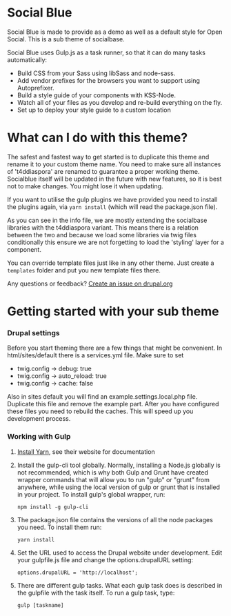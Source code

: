 # Social Blue
Social Blue is made to provide as a demo as well as a default style for Open
Social. This is a sub theme of socialbase.

Social Blue uses Gulp.js as a task runner, so that it can do many tasks
automatically:
 - Build CSS from your Sass using libSass and node-sass.
 - Add vendor prefixes for the browsers you want to support using Autoprefixer.
 - Build a style guide of your components with KSS-Node.
 - Watch all of your files as you develop and re-build everything on the fly.
 - Set up to deploy your style guide to a custom location

# What can I do with this theme?
The safest and fastest way to get started is to duplicate this theme and rename
it to your custom theme name. You need to make sure all instances of
't4ddiaspora' are renamed to guarantee a proper working theme. Socialblue itself
will be updated in the future with new features, so it is best not to make
changes. You might lose it when updating.

If you want to utilise the gulp plugins we have provided you need to install the
plugins again, via `yarn install` (which will read the package.json file).

As you can see in the info file, we are mostly extending the socialbase
libraries with the t4ddiaspora variant. This means there is a relation between
the two and because we load some libraries via twig files conditionally this
ensure we are not forgetting to load the 'styling' layer for a component.

You can override template files just like in any other theme. Just create a
`templates` folder and put you new template files there.



Any questions or feedback?
[Create an issue on drupal.org](https://www.drupal.org/project/issues/social)


# Getting started with your sub theme 

### Drupal settings
Before you start theming there are a few things that might be convenient. In
html/sites/default there is a services.yml file. Make sure to set
* twig.config -> debug: true
* twig.config -> auto_reload: true
* twig.config -> cache: false

Also in sites default you will find an example.settings.local.php file.
Duplicate this file and remove the example part. After you have configured these
files you need to rebuild the caches. This will speed up you development
process.

### Working with Gulp

1. [Install Yarn](https://yarnpkg.com/en/docs/install), see their website for
documentation

2. Install the gulp-cli tool globally. Normally, installing a Node.js globally
  is not recommended, which is why both Gulp and Grunt have created wrapper
  commands that will allow you to run "gulp" or "grunt" from anywhere, while
  using the local version of gulp or grunt that is installed in your project.
  To install gulp's global wrapper, run:
    ```
    npm install -g gulp-cli

3. The package.json file contains the versions of all the node packages you
need. To install them run:
    ```
    yarn install
    ```
    
4. Set the URL used to access the Drupal website under development. Edit your
    gulpfile.js file and change the options.drupalURL setting:
    ```
    options.drupalURL = 'http://localhost';
    ```

4. There are different gulp tasks. What each gulp task does is described in the
gulpfile with the task itself. To run a gulp task, type:
    ```
    gulp [taskname]
    ```
